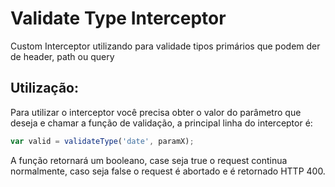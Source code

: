 # Validate Type Interceptor
Custom Interceptor utilizando para validade tipos primários que podem der de header, path ou query 

## Utilização:
Para utilizar o interceptor você precisa obter o valor do parâmetro que deseja e chamar a função de validação, a principal linha do interceptor é:

```javascript
var valid = validateType('date', paramX);
```

A função retornará um booleano, case seja true o request continua normalmente, caso seja false o request é abortado e é retornado HTTP 400.
